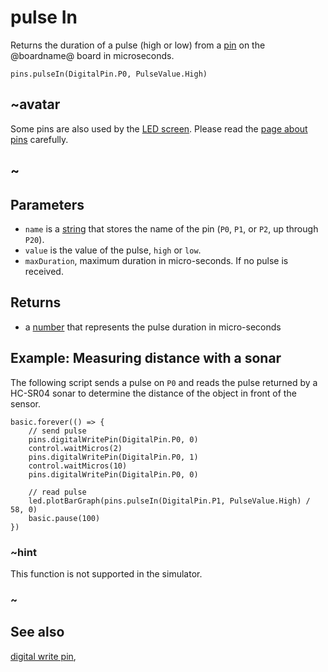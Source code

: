 # pulse In

Returns the duration of a pulse (high or low) from a [pin](/device/pins) on
the @boardname@ board in microseconds.

```sig
pins.pulseIn(DigitalPin.P0, PulseValue.High)
```

## ~avatar

Some pins are also used by the [LED screen](/device/screen).
Please read the [page about pins](/device/pins) carefully.

## ~

## Parameters

* ``name`` is a [string](/types/string) that stores the name of the pin (``P0``, ``P1``, or ``P2``, up through ``P20``).
* ``value`` is the value of the pulse, ``high`` or ``low``.
* ``maxDuration``, maximum duration in micro-seconds. If no pulse is received.

## Returns

* a [number](/types/number) that represents the pulse duration in micro-seconds

## Example: Measuring distance with a sonar

The following script sends a pulse on ``P0`` and reads the pulse returned by a HC-SR04 sonar to determine the distance of the object in front of the sensor.

```blocks
basic.forever(() => {
    // send pulse
    pins.digitalWritePin(DigitalPin.P0, 0)
    control.waitMicros(2)
    pins.digitalWritePin(DigitalPin.P0, 1)
    control.waitMicros(10)
    pins.digitalWritePin(DigitalPin.P0, 0)

    // read pulse
    led.plotBarGraph(pins.pulseIn(DigitalPin.P1, PulseValue.High) / 58, 0)
    basic.pause(100)
})
```

### ~hint

This function is not supported in the simulator.

### ~

## See also

[digital write pin](/reference/pins/digital-write-pin),
